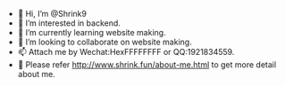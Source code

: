 - 👋 Hi, I’m @Shrink9
- 👀 I’m interested in backend.
- 🌱 I’m currently learning website making.
- 💞️ I’m looking to collaborate on website making.
- 📫 Attach me by Wechat:HexFFFFFFFF or QQ:1921834559.
- 👀 Please refer http://www.shrink.fun/about-me.html to get more detail about me.
